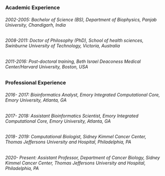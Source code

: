 ### Academic Experience
###### 2002-2005: Bachelor of Science (BS), Department of Biophysics, Panjab University, Chandigarh, India
###### 2008-2011: Doctor of Philosophy (PhD), School of health sciences, Swinburne University of Technology, Victoria, Australia
###### 2011-2016: Post-doctoral training, Beth Israel Deaconess Medical Center/Harvard University, Boston, USA


### Professional Experience
###### 2016- 2017: Bioinformatics Analyst, Emory Integrated Computational Core, Emory University, Atlanta, GA
###### 2017- 2018: Assistant Bioinformatics Scientist, Emory Integrated Computational Core, Emory University, Atlanta, GA
###### 2018- 2019: Computational Biologist, Sidney Kimmel Cancer Center, Thomas Jeffersons University and Hospital, Philadelphia, PA
###### 2020- Present: Assistant Professor, Department of Cancer Biology, Sidney Kimmel Cancer Center, Thomas Jeffersons University and Hospital, Philadelphia, PA


